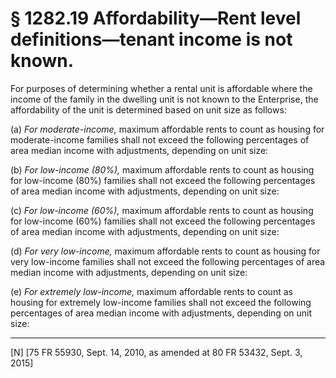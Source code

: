 # § 1282.19   Affordability—Rent level definitions—tenant income is not known.

For purposes of determining whether a rental unit is affordable where the income of the family in the dwelling unit is not known to the Enterprise, the affordability of the unit is determined based on unit size as follows:


(a) *For moderate-income,* maximum affordable rents to count as housing for moderate-income families shall not exceed the following percentages of area median income with adjustments, depending on unit size:


(b) *For low-income (80%),* maximum affordable rents to count as housing for low-income (80%) families shall not exceed the following percentages of area median income with adjustments, depending on unit size:


(c) *For low-income (60%),* maximum affordable rents to count as housing for low-income (60%) families shall not exceed the following percentages of area median income with adjustments, depending on unit size:


(d) *For very low-income,* maximum affordable rents to count as housing for very low-income families shall not exceed the following percentages of area median income with adjustments, depending on unit size:


(e) *For extremely low-income,* maximum affordable rents to count as housing for extremely low-income families shall not exceed the following percentages of area median income with adjustments, depending on unit size:



---

[N] [75 FR 55930, Sept. 14, 2010, as amended at 80 FR 53432, Sept. 3, 2015]




